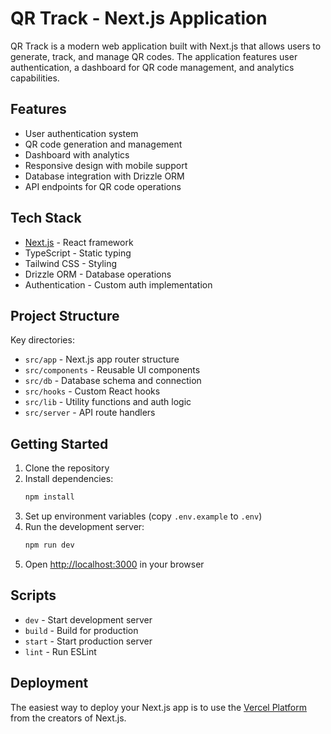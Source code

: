 # QR Track - Next.js Application

QR Track is a modern web application built with Next.js that allows users to generate, track, and manage QR codes. The application features user authentication, a dashboard for QR code management, and analytics capabilities.

## Features

- User authentication system
- QR code generation and management
- Dashboard with analytics
- Responsive design with mobile support
- Database integration with Drizzle ORM
- API endpoints for QR code operations

## Tech Stack

- [Next.js](https://nextjs.org/) - React framework
- TypeScript - Static typing
- Tailwind CSS - Styling
- Drizzle ORM - Database operations
- Authentication - Custom auth implementation

## Project Structure

Key directories:

- `src/app` - Next.js app router structure
- `src/components` - Reusable UI components
- `src/db` - Database schema and connection
- `src/hooks` - Custom React hooks
- `src/lib` - Utility functions and auth logic
- `src/server` - API route handlers

## Getting Started

1. Clone the repository
2. Install dependencies:
   ```bash
   npm install
   ```
3. Set up environment variables (copy `.env.example` to `.env`)
4. Run the development server:
   ```bash
   npm run dev
   ```
5. Open [http://localhost:3000](http://localhost:3000) in your browser

## Scripts

- `dev` - Start development server
- `build` - Build for production
- `start` - Start production server
- `lint` - Run ESLint

## Deployment

The easiest way to deploy your Next.js app is to use the [Vercel Platform](https://vercel.com/new?utm_medium=default-template&filter=next.js&utm_source=create-next-app&utm_campaign=create-next-app-readme) from the creators of Next.js.
